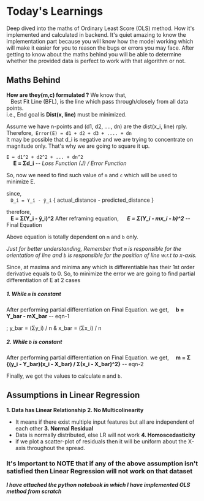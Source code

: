# Today's Learnings
Deep dived into the maths of Ordinary Least Score (OLS) method. How it's implemented and calculated in backend. It's quiet amazing
to know the implementation part because you will know how the model working which will make it easier for you to reason the bugs or errors you may face.
After getting to know about the maths behind you will be able to determine whether the provided data is perfect to work with that algorithm or not.

## Maths Behind
**How are they(m,c) formulated ?**
We know that,  
&ensp; Best Fit Line (BFL), is the line which pass through/closely from all data points.  
i.e., End goal is **Dist(x, line)** must be minimized.

Assume we have n-points and (d1, d2, ...., dn) are the dist(x_i, line) rply.  
Therefore,``` Error(E) = d1 + d2 + d3 + .... + dn```  
It may be possible that d_i is negative and we are trying to concentrate on magnitude only. That's why we are going to square it up.

```E = d1^2 + d2^2 + ... + dn^2```  
&ensp;&ensp; **E = Σd_i**  -- *Loss Function (J) / Error Function*

So, now we need to find such value of ```m``` and ```c``` which will be used to minimize E.

since,  
&ensp; ```D_i = Y_i - ŷ_i```  { actual_distance - predicted_distance }  

therefore,  
&ensp; **E = Σ(Y_i - ŷ_i)^2**
After reframing equation,
&ensp;&ensp; ***E = Σ(Y_i - mx_i - b)^2*** -- Final Equation

Above equation is totally dependent on ```m``` and ```b``` only.

*Just for better understanding, Remember that ```m``` is responsible for the orientation of line and ```b``` is responsible for the position of line w.r.t to x-axis.*

Since, at maxima and minima any which is differentiable has their 1st order derivative equals to 0.
So, to minimize the error we are going to find partial differentiation of E at 2 cases
##### 1. While ```m``` is constant
After performing partial differentiation on Final Equation. we get,
&ensp;&ensp;**b = Y_bar - mX_bar** -- eqn-1

; y_bar = (Σy_i) / n & x_bar = (Σx_i) / n

##### 2. While ```b``` is constant
After performing partial differentiation on Final Equation. we get,
&ensp;&ensp;**m = Σ {(y_i - Y_bar)(x_i - X_bar) / Σ(x_i - X_bar)^2}** -- eqn-2


Finally, we got the values to calculate ```m``` and ```b```.

## Assumptions in Linear Regression
**1. Data has Linear Relationship**
**2. No Multicolinearity**
   -  It means if there exist multiple input features but all are independent of each other
**3. Normal Residual**
   - Data is normally distributed, else LR will not work
**4. Homoscedasticity**
   - if we plot a scatter-plot of residuals then it will be uniform about the X-axis throughout the spread.

### It's Important to NOTE that if any of the above assumption isn't satisfied then Linear Regression will not work on that dataset

***I have attached the python notebook in which I have implemented OLS method from scratch***
